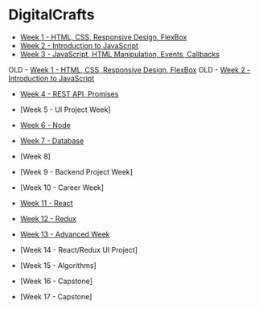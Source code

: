 # DigitalCrafts 

- [Week 1 - HTML, CSS, Responsive Design, FlexBox](/week3/index.md) 
- [Week 2 - Introduction to JavaScript](week1/index.md)
- [Week 3 - JavaScript, HTML Manipulation, Events, Callbacks](week4/index.md)

OLD - [Week 1 - HTML, CSS, Responsive Design, FlexBox](week3/index.md)
OLD - [Week 2 - Introduction to JavaScript](week4/index.md)


- [Week 4 - REST API, Promises](week5/index.md) 
- [Week 5 - UI Project Week]
- [Week 6 - Node](week7/index.md)

- [Week 7 - Database](week8/index.md)
- [Week 8]

- [Week 9 - Backend Project Week]
- [Week 10 - Career Week]
- [Week 11 - React](week11/index.md)
- [Week 12 - Redux](week12/index.md)
- [Week 13 - Advanced Week](week13/index.md)
- [Week 14 - React/Redux UI Project]
- [Week 15 - Algorithms] 
- [Week 16 - Capstone] 
- [Week 17 - Capstone]  

